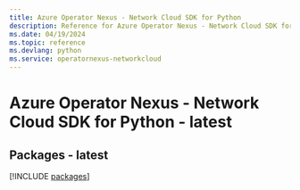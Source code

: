 ```yaml
---
title: Azure Operator Nexus - Network Cloud SDK for Python
description: Reference for Azure Operator Nexus - Network Cloud SDK for Python
ms.date: 04/19/2024
ms.topic: reference
ms.devlang: python
ms.service: operatornexus-networkcloud
---
```

# Azure Operator Nexus - Network Cloud SDK for Python - latest
## Packages - latest
[!INCLUDE [packages](operator-nexus---network-cloud-index.md)]